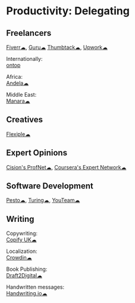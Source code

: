 # Productivity: Delegating

## Freelancers

[Fiverr☁](https://www.fiverr.com/),
[Guru☁](https://www.guru.com/)
[Thumbtack☁](https://www.thumbtack.com/),
[Upwork☁](https://www.upwork.com/)

Internationally:  
[ontop](https://www.ontop.ai/)

Africa:  
[Andela☁](https://andela.com/)

Middle East:  
[Manara☁](https://www.manara.tech/)

## Creatives

[Flexiple☁](https://flexiple.com/)

## Expert Opinions

[Cision's ProfNet☁](https://profnet.prnewswire.com/profnethome/what-is-profnet.aspx),
[Coursera's Expert Network☁](https://experts.coursera.org/)

## Software Development

[Pesto☁](https://pesto.tech/),
[Turing☁](https://turing.com/),
[YouTeam☁](https://youteam.io/)

## Writing

Copywriting:  
[Copify UK☁](https://uk.copify.com/)

Localization:  
[Crowdin☁](https://crowdin.com/)

Book Publishing:  
[Draft2Digital☁](https://draft2digital.com/)

Handwritten messages:  
[Handwriting.io☁](https://handwriting.io/)
